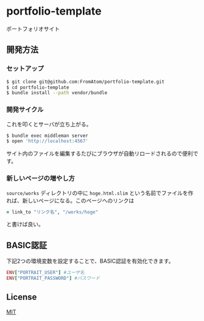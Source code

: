 # portfolio-template
ポートフォリオサイト

## 開発方法
### セットアップ
```bash
$ git clone git@github.com:FromAtom/portfolio-template.git
$ cd portfolio-template
$ bundle install --path vendor/bundle
```

### 開発サイクル
これを叩くとサーバが立ち上がる。

```bash
$ bundle exec middleman server
$ open 'http://localhost:4567'
```

サイト内のファイルを編集するたびにブラウザが自動リロードされるので便利です。

### 新しいページの増やし方
`source/works` ディレクトリの中に `hoge.html.slim` という名前でファイルを作れば、新しいページになる。このページへのリンクは

```ruby
= link_to "リンク名", "/works/hoge"
```

と書けば良い。

## BASIC認証
下記2つの環境変数を設定することで、BASIC認証を有効化できます。

```ruby
ENV["PORTRAIT_USER"] #ユーザ名
ENV["PORTRAIT_PASSWORD"] #パスワード
```

## License
[MIT](LICENSE)